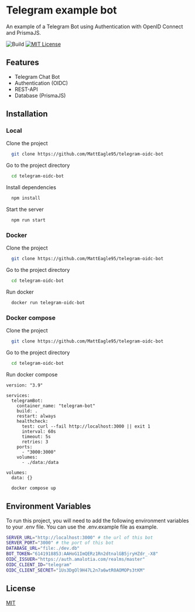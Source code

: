 # Telegram example bot
An example of a Telegram Bot using Authentication with OpenID Connect and PrismaJS.

![Build](https://github.com/matteagle95/telegram-oidc-bot/actions/workflows/ci.yml/badge.svg)
[![MIT License](https://img.shields.io/badge/License-MIT-green.svg)](https://choosealicense.com/licenses/mit/)

## Features
- Telegram Chat Bot
- Authentication (OIDC)
- REST-API
- Database (PrismaJS)

## Installation
### Local
Clone the project

```bash
  git clone https://github.com/MattEagle95/telegram-oidc-bot
```

Go to the project directory

```bash
  cd telegram-oidc-bot
```

Install dependencies

```bash
  npm install
```

Start the server

```bash
  npm run start
```

### Docker
Clone the project

```bash
  git clone https://github.com/MattEagle95/telegram-oidc-bot
```

Go to the project directory

```bash
  cd telegram-oidc-bot
```

Run docker

```bash
  docker run telegram-oidc-bot
```

### Docker compose
Clone the project

```bash
  git clone https://github.com/MattEagle95/telegram-oidc-bot
```

Go to the project directory

```bash
  cd telegram-oidc-bot
```

Run docker compose

```
version: "3.9"

services:
  telegramBot:
    container_name: "telegram-bot"
    build: .
    restart: always
    healthcheck:
      test: curl --fail http://localhost:3000 || exit 1
      interval: 60s
      timeout: 5s
      retries: 3
    ports:
      - "3000:3000"
    volumes:
      - ./data:/data

volumes:
  data: {}
```

```bash
  docker compose up
```
    
## Environment Variables
To run this project, you will need to add the following environment variables to your .env file.
You can use the .env.example file as example.

```bash
SERVER_URL="http://localhost:3000" # the url of this bot
SERVER_PORT="3000" # the port of this bot
DATABASE_URL="file:./dev.db"
BOT_TOKEN="6141918853:AAHoG1ImQERz1Rn2dtnalGB5jryHZdr_-X8"
OIDC_ISSUER="https://auth.amalotia.com/realms/master"
OIDC_CLIENT_ID="telegram"
OIDC_CLIENT_SECRET="1Us3DgOl9H47L2n7a6wtR0AOMOPs3tKM"
```

## License
[MIT](https://choosealicense.com/licenses/mit/)
